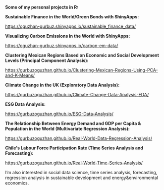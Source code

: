 **Some of my personal projects in R:**

**Sustainable Finance in the World/Green Bonds with ShinyApps:**

https://oguzhan-gurbuz.shinyapps.io/sustainable_finance_data/

**Visualizing Carbon Emissions in the World with ShinyApps:**

https://oguzhan-gurbuz.shinyapps.io/carbon-em-data/

**Clustering Mexican Regions Based on Economic and Social Development Levels (Principal Component Analysis):**

https://gurbuzoguzhan.github.io/Clustering-Mexican-Regions-Using-PCA-and-K-Means/

**Climate Change in the UK (Exploratory Data Analysis):**

https://gurbuzoguzhan.github.io/Climate-Change-Data-Analysis-EDA/

**ESG Data Analysis:**

https://gurbuzoguzhan.github.io/ESG-Data-Analysis/

**The Relationship Between Energy Demand and GDP per Capita & Population in the World (Multivariate Regression Analysis):**

https://gurbuzoguzhan.github.io/Real-World-Data-Regression-Analysis/

**Chile's Labour Force Participation Rate (Time Series Analysis and Forecasting):** 

https://gurbuzoguzhan.github.io/Real-World-Time-Series-Analysis/

I’m also interested in social data science, time series analysis, forecasting, regression analysis in sustainable development and energy&environmental economics.
